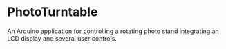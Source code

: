 # PhotoTurntable
An Arduino application for controlling a rotating photo stand integrating an LCD display and several user controls.
